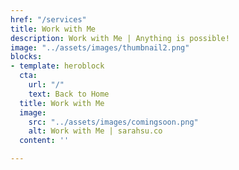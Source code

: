 ```yaml
---
href: "/services"
title: Work with Me
description: Work with Me | Anything is possible!
image: "../assets/images/thumbnail2.png"
blocks:
- template: heroblock
  cta:
    url: "/"
    text: Back to Home
  title: Work with Me
  image:
    src: "../assets/images/comingsoon.png"
    alt: Work with Me | sarahsu.co
  content: ''

---
```

